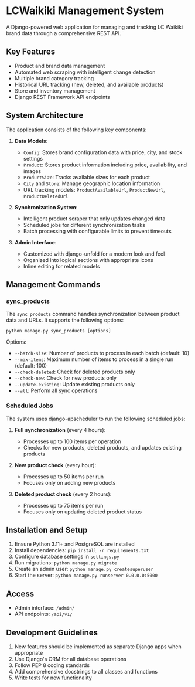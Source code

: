 # LCWaikiki Management System

A Django-powered web application for managing and tracking LC Waikiki brand data through a comprehensive REST API.

## Key Features

- Product and brand data management
- Automated web scraping with intelligent change detection
- Multiple brand category tracking
- Historical URL tracking (new, deleted, and available products)
- Store and inventory management
- Django REST Framework API endpoints

## System Architecture

The application consists of the following key components:

1. **Data Models**:
   - `Config`: Stores brand configuration data with price, city, and stock settings
   - `Product`: Stores product information including price, availability, and images
   - `ProductSize`: Tracks available sizes for each product
   - `City` and `Store`: Manage geographic location information
   - URL tracking models: `ProductAvailableUrl`, `ProductNewUrl`, `ProductDeletedUrl`

2. **Synchronization System**:
   - Intelligent product scraper that only updates changed data
   - Scheduled jobs for different synchronization tasks
   - Batch processing with configurable limits to prevent timeouts

3. **Admin Interface**:
   - Customized with django-unfold for a modern look and feel
   - Organized into logical sections with appropriate icons
   - Inline editing for related models

## Management Commands

### sync_products

The `sync_products` command handles synchronization between product data and URLs. It supports the following options:

```
python manage.py sync_products [options]
```

Options:
- `--batch-size`: Number of products to process in each batch (default: 10)
- `--max-items`: Maximum number of items to process in a single run (default: 100)
- `--check-deleted`: Check for deleted products only
- `--check-new`: Check for new products only
- `--update-existing`: Update existing products only
- `--all`: Perform all sync operations

### Scheduled Jobs

The system uses django-apscheduler to run the following scheduled jobs:

1. **Full synchronization** (every 4 hours):
   - Processes up to 100 items per operation
   - Checks for new products, deleted products, and updates existing products

2. **New product check** (every hour):
   - Processes up to 50 items per run
   - Focuses only on adding new products

3. **Deleted product check** (every 2 hours):
   - Processes up to 75 items per run
   - Focuses only on updating deleted product status

## Installation and Setup

1. Ensure Python 3.11+ and PostgreSQL are installed
2. Install dependencies: `pip install -r requirements.txt`
3. Configure database settings in `settings.py`
4. Run migrations: `python manage.py migrate`
5. Create an admin user: `python manage.py createsuperuser`
6. Start the server: `python manage.py runserver 0.0.0.0:5000`

## Access

- Admin interface: `/admin/`
- API endpoints: `/api/v1/`

## Development Guidelines

1. New features should be implemented as separate Django apps when appropriate
2. Use Django's ORM for all database operations
3. Follow PEP 8 coding standards
4. Add comprehensive docstrings to all classes and functions
5. Write tests for new functionality